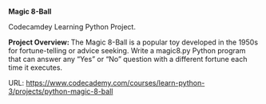 <b> Magic 8-Ball</b>

Codecamdey Learning Python Project. <br>

<b> Project Overview: </b> The Magic 8-Ball is a popular toy developed in the 1950s for fortune-telling or advice seeking. Write a magic8.py Python program that can answer any “Yes” or “No” question with a different fortune each time it executes.

URL: https://www.codecademy.com/courses/learn-python-3/projects/python-magic-8-ball

